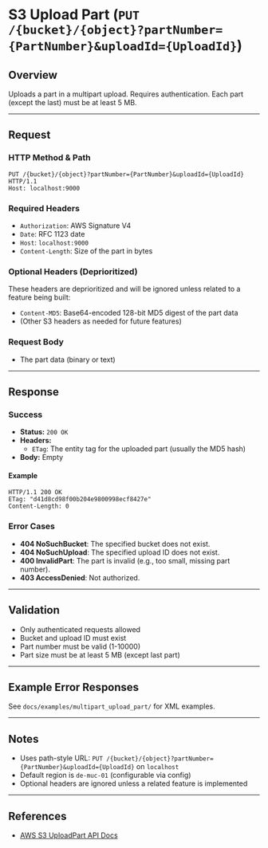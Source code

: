 # S3 Upload Part (`PUT /{bucket}/{object}?partNumber={PartNumber}&uploadId={UploadId}`)

## Overview
Uploads a part in a multipart upload. Requires authentication. Each part (except the last) must be at least 5 MB.

---

## Request

### HTTP Method & Path
```
PUT /{bucket}/{object}?partNumber={PartNumber}&uploadId={UploadId} HTTP/1.1
Host: localhost:9000
```

### Required Headers
- `Authorization`: AWS Signature V4
- `Date`: RFC 1123 date
- `Host`: `localhost:9000`
- `Content-Length`: Size of the part in bytes

### Optional Headers (Deprioritized)
These headers are deprioritized and will be ignored unless related to a feature being built:
- `Content-MD5`: Base64-encoded 128-bit MD5 digest of the part data
- (Other S3 headers as needed for future features)

### Request Body
- The part data (binary or text)

---

## Response

### Success
- **Status:** `200 OK`
- **Headers:**
  - `ETag`: The entity tag for the uploaded part (usually the MD5 hash)
- **Body:** Empty

#### Example
```
HTTP/1.1 200 OK
ETag: "d41d8cd98f00b204e9800998ecf8427e"
Content-Length: 0
```

### Error Cases
- **404 NoSuchBucket**: The specified bucket does not exist.
- **404 NoSuchUpload**: The specified upload ID does not exist.
- **400 InvalidPart**: The part is invalid (e.g., too small, missing part number).
- **403 AccessDenied**: Not authorized.

---

## Validation
- Only authenticated requests allowed
- Bucket and upload ID must exist
- Part number must be valid (1-10000)
- Part size must be at least 5 MB (except last part)

---

## Example Error Responses
See `docs/examples/multipart_upload_part/` for XML examples.

---

## Notes
- Uses path-style URL: `PUT /{bucket}/{object}?partNumber={PartNumber}&uploadId={UploadId}` on `localhost`
- Default region is `de-muc-01` (configurable via config)
- Optional headers are ignored unless a related feature is implemented

---

## References
- [AWS S3 UploadPart API Docs](https://docs.aws.amazon.com/AmazonS3/latest/API/API_UploadPart.html)
